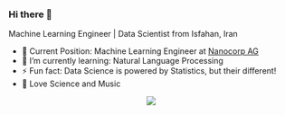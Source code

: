 ### Hi there 👋
Machine Learning Engineer | Data Scientist from Isfahan, Iran
- 🔭 Current Position: Machine Learning Engineer at <a href="https://nanos.ai/">Nanocorp AG</a>
- 🌱 I’m currently learning: Natural Language Processing
- ⚡ Fun fact: Data Science is powered by Statistics, but their different!
- 💬 Love Science and Music
<p align="center">
  <img src="https://github-readme-stats.vercel.app/api?username=remirab&show_icons=true&count_private=true&include_all_commits=true&theme=vision-friendly-dark" />
</p>

<!--
**remirab/remirab** is a ✨ _special_ ✨ repository because its `README.md` (this file) appears on your GitHub profile.

Here are some ideas to get you started:

- 🔭 I’m currently working on ...
- 🌱 I’m currently learning ...
- 👯 I’m looking to collaborate on ...
- 🤔 I’m looking for help with ...
- 💬 Ask me about ...
- 📫 How to reach me: ...
- 😄 Pronouns: ...
- ⚡ Fun fact: ...
-->
